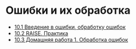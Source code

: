 # Ошибки и их обработка

- [10.1 Введение в ошибки, обработку ошибок](./10.1%20Introduction%20into%20errors)
- [10.2 RAISE. Практика](./10.2%20RAISE.%20Practice)
- [10.3 Домашняя работа 1. Обработка ошибок](./10.3%20Homework%201.%20Errors%20handling)
